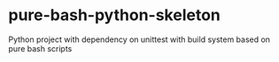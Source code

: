 # pure-bash-python-skeleton
Python project with dependency on unittest with build system based on pure bash scripts
